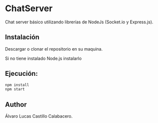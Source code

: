 # ChatServer

Chat server básico utilizando librerías de NodeJs (Socket.io y Express.js).

## Instalación
Descargar o clonar el repositorio en su maquina.

Si no tiene instalado Node.js instalarlo

## Ejecución:

```bash
npm install
npm start
```

## Author
Álvaro Lucas Castillo Calabacero.